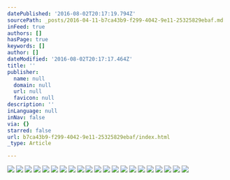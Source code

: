 ```yaml
---
datePublished: '2016-08-02T20:17:19.794Z'
sourcePath: _posts/2016-04-11-b7ca43b9-f299-4042-9e11-25325829ebaf.md
inFeed: true
authors: []
hasPage: true
keywords: []
author: []
dateModified: '2016-08-02T20:17:17.464Z'
title: ''
publisher:
  name: null
  domain: null
  url: null
  favicon: null
description: ''
inLanguage: null
inNav: false
via: {}
starred: false
url: b7ca43b9-f299-4042-9e11-25325829ebaf/index.html
_type: Article

---
```

![](https://s3-us-west-2.amazonaws.com/the-grid-img/p/6e80a9787f7bdccfc7c0f4ec2db9db35c660cc57.png)
![](https://s3-us-west-2.amazonaws.com/the-grid-img/p/ddcd4c63afedd2a6017131940351116aa5e9bd38.jpg)
![](https://s3-us-west-2.amazonaws.com/the-grid-img/p/8ff12ea4821c770120a0705e1911dfa549a323ab.jpg)
![](https://s3-us-west-2.amazonaws.com/the-grid-img/p/ce22170cfb3740d2406be794cdce17f35adbe652.jpg)
![](https://s3-us-west-2.amazonaws.com/the-grid-img/p/ded1ef2a5d3252ef5ddff763d9f9b44bd84c50fb.jpg)
![](https://s3-us-west-2.amazonaws.com/the-grid-img/p/9d31005a64dbae5965fd5254eac0c5d1c58c095a.jpg)
![](https://s3-us-west-2.amazonaws.com/the-grid-img/p/819bc666dcd88fcfc6c562890cac637c50961988.jpg)
![](https://s3-us-west-2.amazonaws.com/the-grid-img/p/6a9cd3a78c18a2b6b02e548a6b4640b2a1281c65.jpg)
![](https://s3-us-west-2.amazonaws.com/the-grid-img/p/50be30770bbd4ed5d076140c57c03eb2af740178.jpg)
![](https://the-grid-user-content.s3-us-west-2.amazonaws.com/8e909fca-54f4-4841-a8d1-18ef7101a145.jpg)
![](https://the-grid-user-content.s3-us-west-2.amazonaws.com/560280dc-4ce6-4f5a-a918-3adeacbcf12a.jpg)
![](https://the-grid-user-content.s3-us-west-2.amazonaws.com/69788103-54e7-43e9-b6d4-bda5a1f2219b.jpg)
![](https://the-grid-user-content.s3-us-west-2.amazonaws.com/a9225861-e2a9-4b01-b1c3-903b2af26be5.jpg)
![](https://the-grid-user-content.s3-us-west-2.amazonaws.com/f9c556e6-d2af-4e56-b4db-4fdd1e17cd6e.jpg)
![](https://the-grid-user-content.s3-us-west-2.amazonaws.com/d2a0ab9e-e8de-4de8-ab51-8d6e7ccef26e.jpg)
![](https://the-grid-user-content.s3-us-west-2.amazonaws.com/c030645a-d78d-4c91-9560-0abd7655e50e.jpg)
![](https://the-grid-user-content.s3-us-west-2.amazonaws.com/f6c43bba-05a0-4956-bbc9-c3b2b03f604d.jpg)
![](https://the-grid-user-content.s3-us-west-2.amazonaws.com/acd7823a-5335-4cfa-9c20-d8c0c681ed70.jpg)
![](https://s3-us-west-2.amazonaws.com/the-grid-img/p/0ed222abe9a01501c4c15914c6e967a070c0717e.jpg)
![](https://s3-us-west-2.amazonaws.com/the-grid-img/p/56f25b6b02f23d209291c20755eef623611d6010.jpg)
![](https://s3-us-west-2.amazonaws.com/the-grid-img/p/60d9d9c376d2e8bd4e6fbfa2037c2ca804819c1f.jpg)